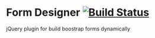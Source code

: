 # Form Designer [![Build Status](https://travis-ci.org/diegodrumond/form-designer.svg?branch=master)](https://travis-ci.org/diegodrumond/form-designer)
jQuery plugin for build boostrap forms dynamically
